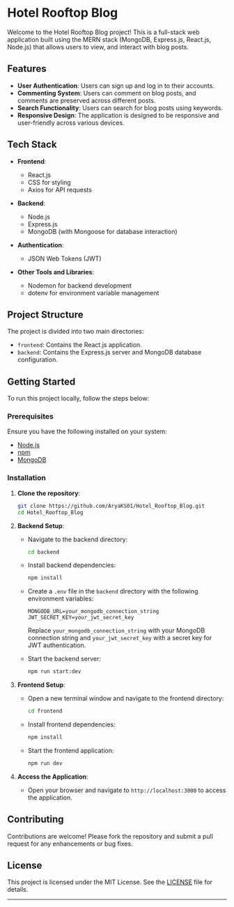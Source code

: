 # Hotel Rooftop Blog

Welcome to the Hotel Rooftop Blog project! This is a full-stack web application built using the MERN stack (MongoDB, Express.js, React.js, Node.js) that allows users to  view, and interact with blog posts.

## Features

- **User Authentication**: Users can sign up and log in to their accounts.
- **Commenting System**: Users can comment on blog posts, and comments are preserved across different posts.
- **Search Functionality**: Users can search for blog posts using keywords.
- **Responsive Design**: The application is designed to be responsive and user-friendly across various devices.

## Tech Stack

- **Frontend**:
  - React.js
  - CSS for styling
  - Axios for API requests

- **Backend**:
  - Node.js
  - Express.js
  - MongoDB (with Mongoose for database interaction)

- **Authentication**:
  - JSON Web Tokens (JWT)

- **Other Tools and Libraries**:
  - Nodemon for backend development
  - dotenv for environment variable management

## Project Structure

The project is divided into two main directories:

- `frontend`: Contains the React.js application.
- `backend`: Contains the Express.js server and MongoDB database configuration.

## Getting Started

To run this project locally, follow the steps below:

### Prerequisites

Ensure you have the following installed on your system:

- [Node.js](https://nodejs.org/)
- [npm](https://www.npmjs.com/)
- [MongoDB](https://www.mongodb.com/)

### Installation

1. **Clone the repository**:

   ```bash
   git clone https://github.com/AryaKS01/Hotel_Rooftop_Blog.git
   cd Hotel_Rooftop_Blog
   ```

2. **Backend Setup**:

   - Navigate to the backend directory:

     ```bash
     cd backend
     ```

   - Install backend dependencies:

     ```bash
     npm install
     ```

   - Create a `.env` file in the `backend` directory with the following environment variables:

     ```env
     MONGODB_URL=your_mongodb_connection_string
     JWT_SECRET_KEY=your_jwt_secret_key
     ```

     Replace `your_mongodb_connection_string` with your MongoDB connection string and `your_jwt_secret_key` with a secret key for JWT authentication.

   - Start the backend server:

     ```bash
     npm run start:dev
     ```

3. **Frontend Setup**:

   - Open a new terminal window and navigate to the frontend directory:

     ```bash
     cd frontend
     ```

   - Install frontend dependencies:

     ```bash
     npm install
     ```

   - Start the frontend application:

     ```bash
     npm run dev
     ```

4. **Access the Application**:

   - Open your browser and navigate to `http://localhost:3000` to access the application.

## Contributing

Contributions are welcome! Please fork the repository and submit a pull request for any enhancements or bug fixes.

## License

This project is licensed under the MIT License. See the [LICENSE](LICENSE) file for details.

---
